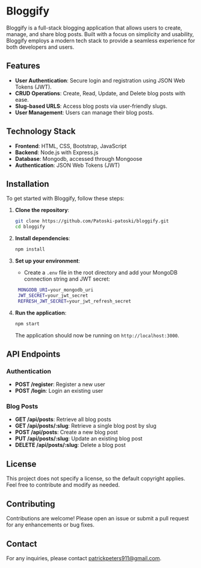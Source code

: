 # Bloggify

Bloggify is a full-stack blogging application that allows users to create, manage, and share blog posts. Built with a focus on simplicity and usability, Bloggify employs a modern tech stack to provide a seamless experience for both developers and users.

## Features

- **User Authentication**: Secure login and registration using JSON Web Tokens (JWT).
- **CRUD Operations**: Create, Read, Update, and Delete blog posts with ease.
- **Slug-based URLS**: Access blog posts via user-friendly slugs.
- **User Management**: Users can manage their blog posts.

## Technology Stack

- **Frontend**: HTML, CSS, Bootstrap, JavaScript
- **Backend**: Node.js with Express.js
- **Database**: Mongodb, accessed through Mongoose
- **Authentication**: JSON Web Tokens (JWT)

## Installation

To get started with Bloggify, follow these steps:

1. **Clone the repository**:

   ```bash
   git clone https://github.com/Patoski-patoski/bloggify.git
   cd bloggify
   ```

2. **Install dependencies**:

   ```bash
   npm install
   ```

3. **Set up your environment**:
   - Create a `.env` file in the root directory and add your MongoDB connection string and JWT secret:

    ```bash
     MONGODB_URI=your_mongodb_uri
     JWT_SECRET=your_jwt_secret
     REFRESH_JWT_SECRET=your_jwt_refresh_secret
     ```

4. **Run the application**:

   ```bash
   npm start
   ```

   The application should now be running on `http://localhost:3000`.

## API Endpoints

### Authentication

- **POST /register**: Register a new user
- **POST /login**: Login an existing user

### Blog Posts

- **GET /api/posts**: Retrieve all blog posts
- **GET /api/posts/:slug**: Retrieve a single blog post by slug
- **POST /api/posts**: Create a new blog post
- **PUT /api/posts/:slug**: Update an existing blog post
- **DELETE /api/posts/:slug**: Delete a blog post

## License

This project does not specify a license, so the default copyright applies. Feel free to contribute and modify as needed.

## Contributing

Contributions are welcome! Please open an issue or submit a pull request for any enhancements or bug fixes.

## Contact

For any inquiries, please contact [patrickpeters911@gmail.com](mailto:patrickpeters911@gmail.com).
